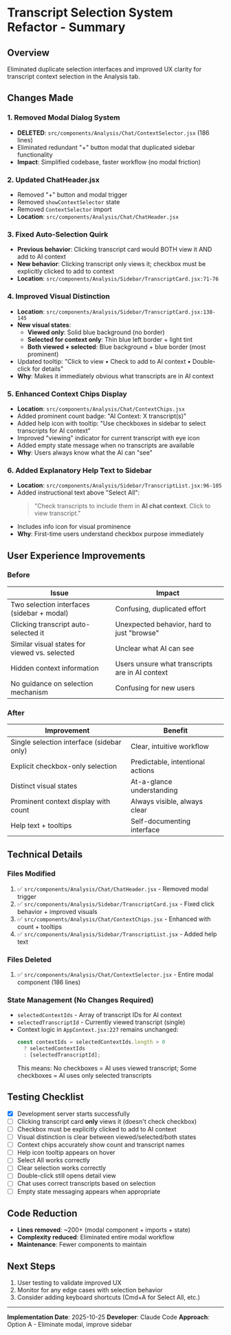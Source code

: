 # Transcript Selection System Refactor - Summary

## Overview
Eliminated duplicate selection interfaces and improved UX clarity for transcript context selection in the Analysis tab.

## Changes Made

### 1. **Removed Modal Dialog System**
- **DELETED**: `src/components/Analysis/Chat/ContextSelector.jsx` (186 lines)
- Eliminated redundant "+" button modal that duplicated sidebar functionality
- **Impact**: Simplified codebase, faster workflow (no modal friction)

### 2. **Updated ChatHeader.jsx**
- Removed "+" button and modal trigger
- Removed `showContextSelector` state
- Removed `ContextSelector` import
- **Location**: `src/components/Analysis/Chat/ChatHeader.jsx`

### 3. **Fixed Auto-Selection Quirk**
- **Previous behavior**: Clicking transcript card would BOTH view it AND add to AI context
- **New behavior**: Clicking transcript only views it; checkbox must be explicitly clicked to add to context
- **Location**: `src/components/Analysis/Sidebar/TranscriptCard.jsx:71-76`

### 4. **Improved Visual Distinction**
- **Location**: `src/components/Analysis/Sidebar/TranscriptCard.jsx:138-145`
- **New visual states**:
  - **Viewed only**: Solid blue background (no border)
  - **Selected for context only**: Thin blue left border + light tint
  - **Both viewed + selected**: Blue background + blue border (most prominent)
- Updated tooltip: "Click to view • Check to add to AI context • Double-click for details"
- **Why**: Makes it immediately obvious what transcripts are in AI context

### 5. **Enhanced Context Chips Display**
- **Location**: `src/components/Analysis/Chat/ContextChips.jsx`
- Added prominent count badge: "AI Context: X transcript(s)"
- Added help icon with tooltip: "Use checkboxes in sidebar to select transcripts for AI context"
- Improved "viewing" indicator for current transcript with eye icon
- Added empty state message when no transcripts are available
- **Why**: Users always know what the AI can "see"

### 6. **Added Explanatory Help Text to Sidebar**
- **Location**: `src/components/Analysis/Sidebar/TranscriptList.jsx:96-105`
- Added instructional text above "Select All":
  > "Check transcripts to include them in **AI chat context**. Click to view transcript."
- Includes info icon for visual prominence
- **Why**: First-time users understand checkbox purpose immediately

## User Experience Improvements

### Before
| Issue | Impact |
|-------|--------|
| Two selection interfaces (sidebar + modal) | Confusing, duplicated effort |
| Clicking transcript auto-selected it | Unexpected behavior, hard to just "browse" |
| Similar visual states for viewed vs. selected | Unclear what AI can see |
| Hidden context information | Users unsure what transcripts are in AI context |
| No guidance on selection mechanism | Confusing for new users |

### After
| Improvement | Benefit |
|-------------|---------|
| Single selection interface (sidebar only) | Clear, intuitive workflow |
| Explicit checkbox-only selection | Predictable, intentional actions |
| Distinct visual states | At-a-glance understanding |
| Prominent context display with count | Always visible, always clear |
| Help text + tooltips | Self-documenting interface |

## Technical Details

### Files Modified
1. ✅ `src/components/Analysis/Chat/ChatHeader.jsx` - Removed modal trigger
2. ✅ `src/components/Analysis/Sidebar/TranscriptCard.jsx` - Fixed click behavior + improved visuals
3. ✅ `src/components/Analysis/Chat/ContextChips.jsx` - Enhanced with count + tooltips
4. ✅ `src/components/Analysis/Sidebar/TranscriptList.jsx` - Added help text

### Files Deleted
1. ✅ `src/components/Analysis/Chat/ContextSelector.jsx` - Entire modal component (186 lines)

### State Management (No Changes Required)
- `selectedContextIds` - Array of transcript IDs for AI context
- `selectedTranscriptId` - Currently viewed transcript (single)
- Context logic in `AppContext.jsx:227` remains unchanged:
  ```javascript
  const contextIds = selectedContextIds.length > 0
    ? selectedContextIds
    : [selectedTranscriptId];
  ```
  This means: No checkboxes = AI uses viewed transcript; Some checkboxes = AI uses only selected transcripts

## Testing Checklist

- [x] Development server starts successfully
- [ ] Clicking transcript card **only** views it (doesn't check checkbox)
- [ ] Checkbox must be explicitly clicked to add to AI context
- [ ] Visual distinction is clear between viewed/selected/both states
- [ ] Context chips accurately show count and transcript names
- [ ] Help icon tooltip appears on hover
- [ ] Select All works correctly
- [ ] Clear selection works correctly
- [ ] Double-click still opens detail view
- [ ] Chat uses correct transcripts based on selection
- [ ] Empty state messaging appears when appropriate

## Code Reduction
- **Lines removed**: ~200+ (modal component + imports + state)
- **Complexity reduced**: Eliminated entire modal workflow
- **Maintenance**: Fewer components to maintain

## Next Steps
1. User testing to validate improved UX
2. Monitor for any edge cases with selection behavior
3. Consider adding keyboard shortcuts (Cmd+A for Select All, etc.)

---

**Implementation Date**: 2025-10-25
**Developer**: Claude Code
**Approach**: Option A - Eliminate modal, improve sidebar
